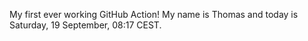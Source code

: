 My first ever working GitHub Action!
My name is Thomas and today is Saturday, 19 September, 08:17 CEST. 
